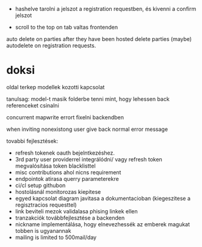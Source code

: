 - hashelve tarolni a jelszot a registration requestben, és kivenni a confirm jelszot

- scroll to the top on tab valtas frontenden

auto delete on parties after they have been hosted
delete parties (maybe)
autodelete on registration requests.


# doksi
oldal terkep
modellek kozotti kapcsolat

tanulsag: model-t masik folderbe tenni mint, hogy lehessen back referenceket csinalni

concurrent mapwrite errort fixelni backendben

when inviting nonexistong user give back normal error message





tovabbi fejlesztések:
- refresh tokenek oauth bejelntkezéshez.
- 3rd party user providerrel integrálódni/ vagy refresh token megvalósítása token blacklisttel
- misc contributions ahol nicns requirement
- endpointok atirasa querry parameterekre
- ci/cl setup githubon
- hostolásnál monitorozas kiepitese
- egyed kapcsolat diagram javitasa a dokumentacioban (kiegeszitese a regisztracios requesttel)
- link beviteli mezok validalasa phising linkek ellen
- tranzakciók továbbfejlesztése a backenden
- nickname implementálása, hogy elnevezhessék az emberek magukat tobben is ugyanannak
- mailing is limited to 500mail/day
